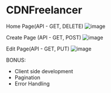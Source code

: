 # CDNFreelancer

Home Page(API - GET, DELETE)
![image](https://github.com/geeyong1115/CDNFreelancer/assets/53674303/93a95c6f-2f1c-47c8-b8cf-144395afd027)

Create Page (API - GET, POST)
![image](https://github.com/geeyong1115/CDNFreelancer/assets/53674303/e154478b-5dd0-4945-bb51-f24a6b2fba8a)

Edit Page(API - GET, PUT)
![image](https://github.com/geeyong1115/CDNFreelancer/assets/53674303/34a03131-3a4c-466a-a769-a8bf6b6d8883)

BONUS:
- Client side development
- Pagination
- Error Handling
